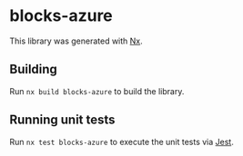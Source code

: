 # blocks-azure

This library was generated with [Nx](https://nx.dev).

## Building

Run `nx build blocks-azure` to build the library.

## Running unit tests

Run `nx test blocks-azure` to execute the unit tests via [Jest](https://jestjs.io).
